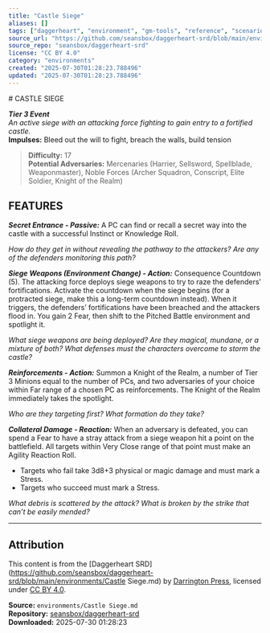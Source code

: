 ```yaml
---
title: "Castle Siege"
aliases: []
tags: ["daggerheart", "environment", "gm-tools", "reference", "scenarios", "setting", "srd", "ttrpg"]
source_url: "https://github.com/seansbox/daggerheart-srd/blob/main/environments/Castle Siege.md"
source_repo: "seansbox/daggerheart-srd"
license: "CC BY 4.0"
category: "environments"
created: "2025-07-30T01:28:23.788496"
updated: "2025-07-30T01:28:23.788496"
---
```


﻿# CASTLE SIEGE

***Tier 3 Event***  
*An active siege with an attacking force fighting to gain entry to a fortified castle.*  
**Impulses:** Bleed out the will to fight, breach the walls, build tension

> **Difficulty:** 17  
> **Potential Adversaries:** Mercenaries (Harrier, Sellsword, Spellblade, Weaponmaster), Noble Forces (Archer Squadron, Conscript, Elite Soldier, Knight of the Realm)

## FEATURES

***Secret Entrance - Passive:*** A PC can find or recall a secret way into the castle with a successful Instinct or Knowledge Roll.

  *How do they get in without revealing the pathway to the attackers? Are any of the defenders monitoring this path?*

***Siege Weapons (Environment Change) - Action:*** Consequence Countdown (5). The attacking force deploys siege weapons to try to raze the defenders’ fortifications. Activate the countdown when the siege begins (for a protracted siege, make this a long-term countdown instead). When it triggers, the defenders’ fortifications have been breached and the attackers flood in. You gain 2 Fear, then shift to the Pitched Battle environment and spotlight it.

  *What siege weapons are being deployed? Are they magical, mundane, or a mixture of both? What defenses must the characters overcome to storm the castle?*

***Reinforcements - Action:*** Summon a Knight of the Realm, a number of Tier 3 Minions equal to the number of PCs, and two adversaries of your choice within Far range of a chosen PC as reinforcements. The Knight of the Realm immediately takes the spotlight.

  *Who are they targeting first? What formation do they take?*

***Collateral Damage - Reaction:*** When an adversary is defeated, you can spend a Fear to have a stray attack from a siege weapon hit a point on the battlefield. All targets within Very Close range of that point must make an Agility Reaction Roll.

  - Targets who fail take 3d8+3 physical or magic damage and must mark a Stress.
  - Targets who succeed must mark a Stress.

  *What debris is scattered by the attack? What is broken by the strike that can’t be easily mended?*

---

## Attribution

This content is from the [Daggerheart SRD](https://github.com/seansbox/daggerheart-srd/blob/main/environments/Castle Siege.md) by [Darrington Press](https://darringtonpress.com/), licensed under [CC BY 4.0](https://creativecommons.org/licenses/by/4.0/).

**Source:** `environments/Castle Siege.md`  
**Repository:** [seansbox/daggerheart-srd](https://github.com/seansbox/daggerheart-srd)  
**Downloaded:** 2025-07-30 01:28:23

